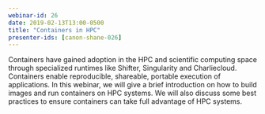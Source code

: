 ```yaml
---
webinar-id: 26
date: 2019-02-13T13:00-0500
title: "Containers in HPC"
presenter-ids: [canon-shane-026]
---
```

Containers have gained adoption in the HPC and scientific computing
space through specialized runtimes like Shifter, Singularity and
Charliecloud. Containers enable reproducible, shareable, portable
execution of applications. In this webinar, we will give a brief
introduction on how to build images and run containers on HPC
systems. We will also discuss some best practices to ensure containers
can take full advantage of HPC systems.

